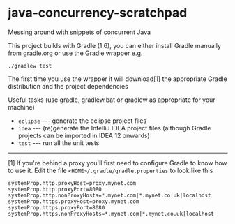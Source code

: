 java-concurrency-scratchpad
===========================

Messing around with snippets of concurrent Java

This project builds with Gradle (1.6), you can either install Gradle manually from gradle.org or use the Gradle wrapper e.g.
```
./gradlew test
```
The first time you use the wrapper it will download[1] the appropriate Gradle distribution and the project dependencies

Useful tasks (use gradle, gradlew.bat or gradlew as appropriate for your machine)
+  `eclipse`    --- generate the eclipse project files
+  `idea`       --- (re)generate the IntelliJ IDEA project files (although Gradle projects can be imported in IDEA 12 onwards)
+  `test`       --- run all the unit tests

-----------------------------------------------------------------------------------------------
[1] If you're behind a proxy you'll first need to configure Gradle to know how to use it.  Edit
   the file `<HOME>/.gradle/gradle.properties` to look like this
```
systemProp.http.proxyHost=proxy.mynet.com
systemProp.http.proxyPort=8080
systemProp.http.nonProxyHosts=*.mynet.com|*.mynet.co.uk|localhost
systemProp.https.proxyHost=proxy.mynet.com
systemProp.https.proxyPort=8080
systemProp.https.nonProxyHosts=*.mynet.com|*.mynet.co.uk|localhost
```
